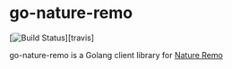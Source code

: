 go-nature-remo
==============

[![Build Status](https://travis-ci.org/papix/go-nature-remo.svg?branch=master)][travis]

go-nature-remo is a Golang client library for [Nature Remo](https://developer.nature.global/)
